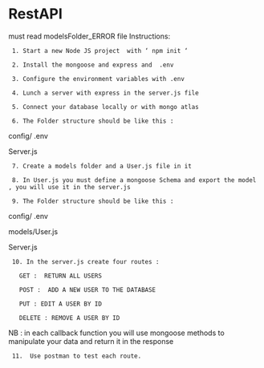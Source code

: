 # RestAPI
 must read modelsFolder_ERROR file 
Instructions:


     1. Start a new Node JS project  with ‘ npm init ‘

     2. Install the mongoose and express and  .env
     
     3. Configure the environment variables with .env
     
     4. Lunch a server with express in the server.js file
     
     5. Connect your database locally or with mongo atlas
     
     6. The Folder structure should be like this :
     
config/ .env 

Server.js

     7. Create a models folder and a User.js file in it 

     8. In User.js you must define a mongoose Schema and export the model , you will use it in the server.js

     9. The Folder structure should be like this : 

config/ .env 

models/User.js

Server.js

     10. In the server.js create four routes : 

       GET :  RETURN ALL USERS 

       POST :  ADD A NEW USER TO THE DATABASE 

       PUT : EDIT A USER BY ID 

       DELETE : REMOVE A USER BY ID 

NB : in each callback function you will use mongoose methods to manipulate your data and return it in the response 

     11.  Use postman to test each route.
